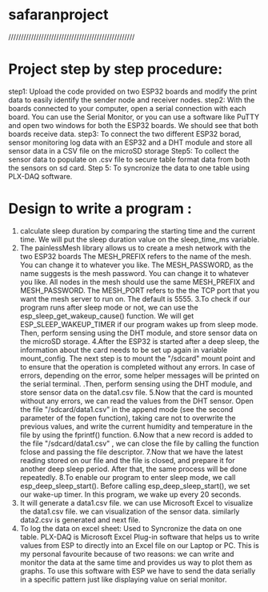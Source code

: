 # safaranproject
//////////////////////////////////////////////////
# Project step by step procedure:
step1: Upload the code provided on two ESP32 boards and modify the print data to easily identify the sender node and receiver nodes.
step2: With the boards connected to your computer, open a serial connection with each board. You can use the Serial Monitor, or you can use a software like PuTTY and open two windows for both the ESP32 boards. We  should see that both boards receive data.
step3:  To connect the two different  ESP32 borad, sensor monitoring log data with an ESP32 and a DHT module and store all sensor data in a CSV file on the microSD storage
Step5: To collect the sensor data to populate on .csv file to secure table format data from both the sensors on sd card.
Step 5: To syncronize the data to one table using PLX-DAQ  software.

# Design to write a program :
1. calculate sleep duration by comparing the starting time and the current time. We will put the sleep duration value on the sleep_time_ms variable.
2. The painlessMesh library allows us to create a mesh network with the two ESP32 boards 
The MESH_PREFIX refers to the name of the mesh. You can change it to whatever you like. The MESH_PASSWORD, as the name suggests is the mesh password. You can change it to whatever you like. All nodes in the mesh should use the same MESH_PREFIX and MESH_PASSWORD.
The MESH_PORT refers to the the TCP port that you want the mesh server to run on. The default is 5555.
3.To check if our program runs after sleep mode or not, we can use the esp_sleep_get_wakeup_cause() function. We will get ESP_SLEEP_WAKEUP_TIMER if our program wakes up from sleep mode. Then,  perform sensing using the DHT module, and store sensor data on the microSD storage.
4.After the ESP32 is started after a deep sleep, the information about the card needs to be set up again in variable mount_config. The next step is to mount the "/sdcard" mount point and to ensure that the operation is completed without any errors. In case of errors, depending on the error, some helper messages will be printed on the serial terminal.
.Then, perform sensing using the DHT module, and store sensor data on the data1.csv file.
5.Now that the card is mounted without any errors, we can read the values from the DHT sensor.
 Open the file "/sdcard/data1.csv" in the append mode (see the second parameter of the fopen function), taking care not to overwrite the previous values, and write the current humidity and temperature in the file by using the fprintf() function.
6.Now that a new record is added to the file "/sdcard/data1.csv" , we can close the file by calling the function fclose and passing the file descriptor.
7.Now that we have the latest reading stored on our file  and the file is closed, and  prepare it for another deep sleep period. After that, the same process will be done repeatedly.
8.To enable our program to enter sleep mode, we call esp_deep_sleep_start(). Before calling esp_deep_sleep_start(), we set our wake-up timer. In this program, we wake up every 20 seconds.
9. It will generate a data1.csv file. we can use Microsoft Excel to visualize the data1.csv file. we can visualization of the sensor data. similarly data2.csv is generated and next file.
10. To log the data on excel sheet:  Used to Syncronize the data on one table.
PLX-DAQ is Microsoft Excel Plug-in software that helps us to write values from ESP to directly into an Excel file on our Laptop or PC. 
This is my personal favourite because of two reasons:
we can write and monitor the data at the same time and provides us way to plot them as graphs.
To use this software with ESP we have to send the data serially in a specific pattern just like displaying value on serial monitor. 